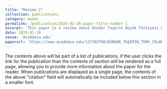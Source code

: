 ```yaml
---
title: "Review 2"
collection: publications
category: books
permalink: /publication/2025-01-30-paper-title-number-1
excerpt: 'This paper is a review about Dündar Taşerin Büyük Türkiyesi by Ziya Nur Aksun'
date: 2025-01-30
venue: 'Academia.edu'
paperurl: 'https://www.academia.edu/127393780/DÜNDAR_TAŞERİN_TÜRK_İSLAM_DÜŞÜNCESİ'
---
```

The contents above will be part of a list of publications, if the user clicks the link for the publication than the contents of section will be rendered as a full page, allowing you to provide more information about the paper for the reader. When publications are displayed as a single page, the contents of the above "citation" field will automatically be included below this section in a smaller font.
